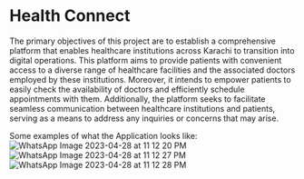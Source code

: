 # Health Connect

The primary objectives of this project are to establish a comprehensive platform that enables healthcare institutions across Karachi to transition into digital operations. This platform aims to provide patients with convenient access to a diverse range of healthcare facilities and the associated doctors employed by these institutions. Moreover, it intends to empower patients to easily check the availability of doctors and efficiently schedule appointments with them. Additionally, the platform seeks to facilitate seamless communication between healthcare institutions and patients, serving as a means to address any inquiries or concerns that may arise.

Some examples of what the Application looks like:
![WhatsApp Image 2023-04-28 at 11 12 20 PM](https://github.com/lq06668/Health-Connect/assets/77631580/98125f82-b7ab-4cc2-8917-629607227806)
![WhatsApp Image 2023-04-28 at 11 12 27 PM](https://github.com/lq06668/Health-Connect/assets/77631580/3e8f0a4c-4252-4b3c-b239-8d1db9499e35)
![WhatsApp Image 2023-04-28 at 11 12 28 PM](https://github.com/lq06668/Health-Connect/assets/77631580/839ed5c8-4fdb-43bf-b6c1-e75ea496499d)
